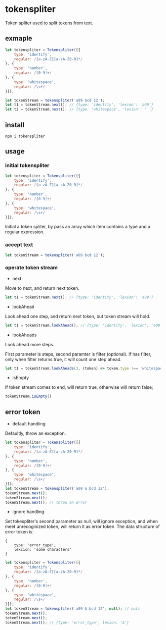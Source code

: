 # tokenspliter

Token spliter used to split tokens from text.

## exmaple

```js
let tokenspliter = Tokenspliter([{
    type: 'identify',
    regular: /[a-zA-Z][a-zA-Z0-9]*/
}, {
    type: 'number',
    regular: /[0-9]+/
}, {
    type: 'whitespace',
    regular: /\s+/
}]);

let tokenStream = tokenspliter('a09 bcd 12');
let t1 = tokenStream.next(); // {type: 'identity', 'lexion': 'a09'}
let t2 = tokenStream.next(); // {type: 'whitespace', 'lexion': ' '}
```

## install

`npm i tokenspliter`

## usage

### initial tokenspliter

```js
let tokenspliter = Tokenspliter([{
    type: 'identify',
    regular: /[a-zA-Z][a-zA-Z0-9]*/
}, {
    type: 'number',
    regular: /[0-9]+/
}, {
    type: 'whitespace',
    regular: /\s+/
}]);
```

Initial a token spliter, by pass an array which item contains a type and a regular expression.

### accept text

```js
let tokenStream = tokenspliter('a09 bcd 12');
```

### operate token stream

- next

Move to next, and return next token.

```js
let t1 = tokenStream.next(); // {type: 'identity', 'lexion': 'a09'}
```

- lookAhead

Look ahead one step, and return next token, but token stream will hold.

```js
let t1 = tokenStream.lookAhead(); // {type: 'identity', 'lexion': 'a09'}
```

- lookAheads

Look ahead more steps.

First parameter is steps, second paramter is filter (optional). If has filter, only when filter returns true, it will count one step ahead.

```js
let t1 = tokenStream.lookAheads(3, (token) => token.type !== 'whitespace');
```

- isEmpty

If token stream comes to end, will return true, otherwise will return false;

```js
tokenStream.isEmpty()
```

## error token

- default handling

Defaultly, throw an exception.

```js
let tokenspliter = Tokenspliter([{
    type: 'identify',
    regular: /[a-zA-Z][a-zA-Z0-9]*/
}, {
    type: 'number',
    regular: /[0-9]+/
}, {
    type: 'whitespace',
    regular: /\s+/
}]);
let tokenStream = tokenspliter('a09 & bcd 12');
tokenStream.next();
tokenStream.next();
tokenStream.next(); // throw an error
```

- ignore handling

Set tokespliter's second parameter as null, will ignore exception, and when meet unrecoginized token, will return it as error token. The data structure of error token is:

```
{
    type: 'error_type',
    lexcion: 'some characters'
}
```

```js
let tokenspliter = Tokenspliter([{
    type: 'identify',
    regular: /[a-zA-Z][a-zA-Z0-9]*/
}, {
    type: 'number',
    regular: /[0-9]+/
}, {
    type: 'whitespace',
    regular: /\s+/
}]);
let tokenStream = tokenspliter('a09 & bcd 12', null); // null
tokenStream.next();
tokenStream.next();
tokenStream.next(); // {type: 'error_type', lexion: '&'}
```
